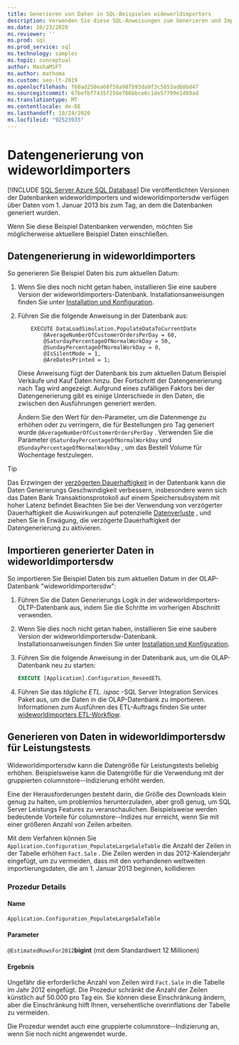 ```yaml
---
title: Generieren von Daten in SQL-Beispielen wideworldimporters
description: Verwenden Sie diese SQL-Anweisungen zum Generieren und Importieren von Beispiel Daten bis zum aktuellen Datum der wideworldimporters-Beispiel Datenbanken.
ms.date: 10/23/2020
ms.reviewer: ''
ms.prod: sql
ms.prod_service: sql
ms.technology: samples
ms.topic: conceptual
author: MashaMSFT
ms.author: mathoma
ms.custom: seo-lt-2019
ms.openlocfilehash: f60ad250ea68f58a98fb93da9f3c5853ad68bd47
ms.sourcegitcommit: 67befbf7435f256e766bbce6c1de57799e1db9ad
ms.translationtype: MT
ms.contentlocale: de-DE
ms.lasthandoff: 10/24/2020
ms.locfileid: "92523935"
---
```

# <a name="wideworldimporters-data-generation"></a>Datengenerierung von wideworldimporters
[!INCLUDE [SQL Server Azure SQL Database](../includes/applies-to-version/sql-asdb.md)]
Die veröffentlichten Versionen der Datenbanken wideworldimporters und wideworldimportersdw verfügen über Daten vom 1. Januar 2013 bis zum Tag, an dem die Datenbanken generiert wurden.

Wenn Sie diese Beispiel Datenbanken verwenden, möchten Sie möglicherweise aktuellere Beispiel Daten einschließen.

## <a name="data-generation-in-wideworldimporters"></a>Datengenerierung in wideworldimporters

So generieren Sie Beispiel Daten bis zum aktuellen Datum:

1. Wenn Sie dies noch nicht getan haben, installieren Sie eine saubere Version der wideworldimporters-Datenbank. Installationsanweisungen finden Sie unter [Installation und Konfiguration](wide-world-importers-oltp-install-configure.md).
2. Führen Sie die folgende Anweisung in der Datenbank aus:

    ```
        EXECUTE DataLoadSimulation.PopulateDataToCurrentDate
            @AverageNumberOfCustomerOrdersPerDay = 60,
            @SaturdayPercentageOfNormalWorkDay = 50,
            @SundayPercentageOfNormalWorkDay = 0,
            @IsSilentMode = 1,
            @AreDatesPrinted = 1;
    ```

    Diese Anweisung fügt der Datenbank bis zum aktuellen Datum Beispiel Verkäufe und Kauf Daten hinzu. Der Fortschritt der Datengenerierung nach Tag wird angezeigt. Aufgrund eines zufälligen Faktors bei der Datengenerierung gibt es einige Unterschiede in den Daten, die zwischen den Ausführungen generiert werden.

    Ändern Sie den Wert für den-Parameter, um die Datenmenge zu erhöhen oder zu verringern, die für Bestellungen pro Tag generiert wurde `@AverageNumberOfCustomerOrdersPerDay` . Verwenden Sie die Parameter `@SaturdayPercentageOfNormalWorkDay` und `@SundayPercentageOfNormalWorkDay` , um das Bestell Volume für Wochentage festzulegen.

> [!TIP]
> Das Erzwingen der [verzögerten Dauerhaftigkeit](../relational-databases/logs/control-transaction-durability.md) in der Datenbank kann die Daten Generierungs Geschwindigkeit verbessern, insbesondere wenn sich das Daten Bank Transaktionsprotokoll auf einem Speichersubsystem mit hoher Latenz befindet Beachten Sie bei der Verwendung von verzögerter Dauerhaftigkeit die Auswirkungen auf potenzielle [Datenverluste](../relational-databases/logs/control-transaction-durability.md#bkmk_DataLoss) , und ziehen Sie in Erwägung, die verzögerte Dauerhaftigkeit der Datengenerierung zu aktivieren.

## <a name="import-generated-data-in-wideworldimportersdw"></a>Importieren generierter Daten in wideworldimportersdw

So importieren Sie Beispiel Daten bis zum aktuellen Datum in der OLAP-Datenbank "wideworldimportersdw":

1. Führen Sie die Daten Generierungs Logik in der wideworldimporters-OLTP-Datenbank aus, indem Sie die Schritte im vorherigen Abschnitt verwenden.
2. Wenn Sie dies noch nicht getan haben, installieren Sie eine saubere Version der wideworldimportersdw-Datenbank. Installationsanweisungen finden Sie unter [Installation und Konfiguration](wide-world-importers-oltp-install-configure.md).
3. Führen Sie die folgende Anweisung in der Datenbank aus, um die OLAP-Datenbank neu zu starten:

    ```sql
    EXECUTE [Application].Configuration_ReseedETL
    ```

4. Führen Sie das *tägliche ETL. ispac* -SQL Server Integration Services Paket aus, um die Daten in die OLAP-Datenbank zu importieren. Informationen zum Ausführen des ETL-Auftrags finden Sie unter [wideworldimporters ETL-Workflow](wide-world-importers-perform-etl.md).

## <a name="generate-data-in-wideworldimportersdw-for-performance-testing"></a>Generieren von Daten in wideworldimportersdw für Leistungstests

Wideworldimportersdw kann die Datengröße für Leistungstests beliebig erhöhen. Beispielsweise kann die Datengröße für die Verwendung mit der gruppierten columnstore--Indizierung erhöht werden.

Eine der Herausforderungen besteht darin, die Größe des Downloads klein genug zu halten, um problemlos herunterzuladen, aber groß genug, um SQL Server Leistungs Features zu veranschaulichen. Beispielsweise werden bedeutende Vorteile für columnstore--Indizes nur erreicht, wenn Sie mit einer größeren Anzahl von Zeilen arbeiten. 

Mit dem Verfahren können Sie `Application.Configuration_PopulateLargeSaleTable` die Anzahl der Zeilen in der Tabelle erhöhen `Fact.Sale` . Die Zeilen werden in das 2012-Kalenderjahr eingefügt, um zu vermeiden, dass mit den vorhandenen weltweiten importierungsdaten, die am 1. Januar 2013 beginnen, kollidieren

### <a name="procedure-details"></a>Prozedur Details

#### <a name="name"></a>Name

`Application.Configuration_PopulateLargeSaleTable`

#### <a name="parameters"></a>Parameter

`@EstimatedRowsFor2012`**bigint** (mit dem Standardwert 12 Millionen)

#### <a name="result"></a>Ergebnis

Ungefähr die erforderliche Anzahl von Zeilen wird `Fact.Sale` in die Tabelle im Jahr 2012 eingefügt. Die Prozedur schränkt die Anzahl der Zeilen künstlich auf 50.000 pro Tag ein. Sie können diese Einschränkung ändern, aber die Einschränkung hilft Ihnen, versehentliche overinflations der Tabelle zu vermeiden.

Die Prozedur wendet auch eine gruppierte columnstore--Indizierung an, wenn Sie noch nicht angewendet wurde.
